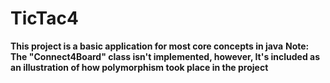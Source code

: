 # TicTac4
**This project is a basic application for most core concepts in java**
**Note: The "Connect4Board" class isn't implemented, however, It's included as an illustration of how polymorphism took place in the project**
